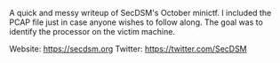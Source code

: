 A quick and messy writeup of SecDSM's October minictf. I included the PCAP file just in case anyone wishes to follow along. The goal was to identify the processor on the victim machine.

Website: https://secdsm.org Twitter: https://twitter.com/SecDSM
